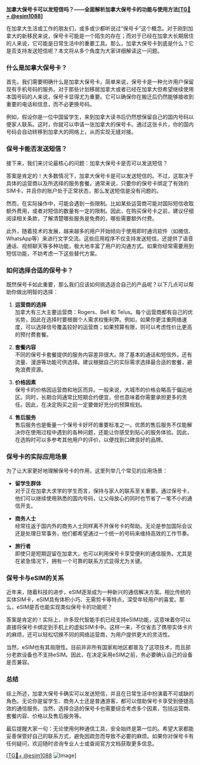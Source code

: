 **加拿大保号卡可以发短信吗？——全面解析加拿大保号卡的功能与使用方法[[TG💪+ @esim1088](https://t.me/s/esim1088)]**

在加拿大生活或工作的朋友们，或多或少都听说过“保号卡”这个概念。对于刚到加拿大的新移民来说，保号卡可能是一个陌生的存在；而对于已经在加拿大长期居住的人来说，它可能是日常生活中的重要工具。那么，加拿大保号卡到底是什么？它是否支持发送短信呢？本文将从多个角度为大家详细解读这一问题。

### **什么是加拿大保号卡？**

首先，我们需要明确什么是加拿大保号卡。简单来说，保号卡是一种允许用户保留现有手机号码的服务。对于那些计划移居加拿大或者已经在加拿大但希望继续使用本国号码的人来说，保号卡显得尤为重要。它可以确保你在搬迁后仍然能够接收到重要的电话和信息，而不必更换号码。

例如，假设你是一位中国留学生，来到加拿大读书后仍然想保留自己的国内号码以便家人联系。这时，你就可以申请一张加拿大的保号卡。通过这张卡片，你的国内号码会自动转移到加拿大的网络上，从而实现无缝对接。

### **保号卡能否发送短信？**

接下来，我们来讨论最核心的问题：加拿大保号卡是否可以发送短信？

答案是肯定的！大多数情况下，加拿大保号卡是可以发送短信的。不过，这取决于具体的运营商以及所选择的服务套餐。通常来说，只要你的保号卡绑定了有效的SIM卡，并且你的账户处于正常状态，那么发送短信是没有问题的。

然而，在实际操作中，可能会遇到一些限制。比如某些运营商可能对国际短信收取额外费用，或者对短信的数量有一定的限制。因此，在购买保号卡之前，建议仔细阅读相关条款，了解清楚哪些服务是免费的，哪些需要额外付费。

此外，随着技术的发展，越来越多的用户开始倾向于使用即时通讯软件（如微信、WhatsApp等）来进行文字交流。这些应用程序不仅支持发送短信，还提供了语音通话、视频聊天等多种功能，极大地丰富了用户的沟通方式。如果你经常需要用到短信功能，不妨考虑一下这些替代方案。

### **如何选择合适的保号卡？**

既然保号卡如此重要，那么我们应该如何挑选适合自己的产品呢？以下几点可以帮助你做出明智的选择：

1. **运营商的选择**  
   加拿大有三大主要运营商：Rogers、Bell 和 Telus。每个运营商都有自己的优劣势，因此在选择时要根据个人需求权衡利弊。例如，如果你更注重网络速度，可以选择信号覆盖较好的运营商；如果预算有限，则可以考虑性价比更高的预付费套餐。

2. **套餐内容**  
   不同的保号卡套餐提供的服务内容差异很大。除了基本的通话和短信外，还有流量、漫游等功能可供选择。建议根据自己的实际需求选择最合适的套餐，避免浪费资源。

3. **价格因素**  
   保号卡的价格因运营商和地区而异。一般来说，大城市的价格会略高于偏远地区。同时，长期合同通常比短期合约便宜，但也意味着你需要承担更多的责任。因此，在决定购买之前一定要做好充分的预算规划。

4. **售后服务**  
   售后服务也是衡量一个保号卡好坏的重要标准之一。优质的售后服务不仅能解决你在使用过程中遇到的各种问题，还能让你感受到贴心的服务体验。因此，在选购时可以多参考其他用户的评价，以便找到口碑良好的品牌。

### **保号卡的实际应用场景**

为了让大家更好地理解保号卡的作用，这里列举几个常见的应用场景：

- **留学生群体**  
  对于正在加拿大求学的学生而言，保持与家人的联系至关重要。通过保号卡，他们可以继续使用熟悉的国内号码，让父母放心的同时也节省了一笔不小的通信开支。

- **商务人士**  
  经常往返于国内外的商务人士同样离不开保号卡的帮助。无论是参加国际会议还是处理日常事务，他们都希望通过一个统一的号码来维持高效的工作节奏。

- **旅行者**  
  即使只是短期逗留在加拿大，也可以利用保号卡享受便利的通信服务。尤其是在紧急情况下，拥有一个可靠的联系方式显得尤为关键。

### **保号卡与eSIM的关系**

近年来，随着科技的进步，eSIM逐渐成为一种新兴的通信解决方案。相比传统的实体SIM卡，eSIM具有体积小巧、无需剪卡等特点，深受年轻用户的喜爱。那么，eSIM是否也能实现类似保号卡的功能呢？

答案是肯定的！实际上，许多现代智能手机已经支持eSIM功能，这意味着你可以直接将保号卡绑定到手机上的虚拟SIM卡中。这样一来，不仅省去了携带实体卡片的麻烦，还可以轻松切换不同的网络运营商，为用户提供更大的灵活性。

当然，eSIM也有其局限性。目前并非所有国家和地区都普及了这项技术，而且部分老款设备也不支持eSIM。因此，在决定采用eSIM之前，务必要确认自己的设备是否兼容。

### **总结**

综上所述，加拿大保号卡确实可以发送短信，并且在日常生活中扮演着不可或缺的角色。无论你是留学生、商务人士还是普通游客，都可以借助保号卡享受到便捷高效的通信服务。当然，选择合适的保号卡也需要综合考虑多个因素，包括运营商、套餐内容、价格以及售后服务等。

最后提醒大家一句：无论使用何种通信工具，安全始终是第一位的。希望大家都能妥善保管好自己的联系方式，避免因疏忽而导致不必要的麻烦。如果你对保号卡有任何疑问，欢迎随时咨询专业人士或查阅官方文档获取更多信息。

[[TG💪+ @esim1088](https://t.me/s/esim1088) ![Image](https://i.postimg.cc/4NQfJmqS/Snipaste-2025-05-13-00-14-12.png)]